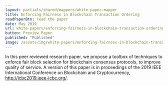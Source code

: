 ```yaml
---
layout: partials/shared/mappers/white-paper-mapper
title: Enforcing Fairness in Blockchain Transaction Ordering
readPaperBtn: read the paper
date: May 2019
url: white-papers/enforcing-fairness-in-blockchain-transaction-ordering
button: Preview Paper
published: "Published"
image: /assets/img/white-papers/enforcing-fairness-in-blockchain-transaction-ordering.png
---
```


In this peer reviewed research paper, we propose a toolbox of techniques to enforce fair block selection for blockchain consensus protocols, to improve quality of service. A version of this paper is in proceedings of the 2019 IEEE International Conference on Blockchain and Cryptocurrency, http://icbc2019.ieee-icbc.org/.